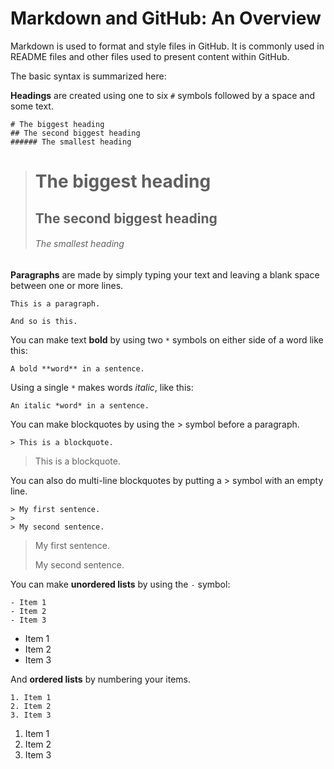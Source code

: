# Markdown and GitHub: An Overview

Markdown is used to format and style files in GitHub. It is commonly used in README files and other files used to present content within GitHub.

The basic syntax is summarized here:

**Headings** are created using one to six `#` symbols followed by a space and some text.

```
# The biggest heading
## The second biggest heading
###### The smallest heading
```

> # The biggest heading
> ## The second biggest heading
> ###### The smallest heading


**Paragraphs** are made by simply typing your text and leaving a blank space between one or more lines.

```
This is a paragraph.

And so is this.
```

You can make text **bold** by using two `*` symbols on either side of a word like this:

```
A bold **word** in a sentence.
```

Using a single `*` makes words *italic*, like this:

```
An italic *word* in a sentence.
```


You can make blockquotes by using the > symbol before a paragraph.

```
> This is a blockquote.
```

> This is a blockquote.

You can also do multi-line blockquotes by putting a > symbol with an empty line.

```
> My first sentence.
>
> My second sentence.
```

> My first sentence.
>
> My second sentence.

You can make **unordered lists** by using the `-` symbol:

```
- Item 1
- Item 2
- Item 3
```

- Item 1
- Item 2
- Item 3

And **ordered lists** by numbering your items.

```
1. Item 1
2. Item 2
3. Item 3
```

1. Item 1
2. Item 2
3. Item 3

